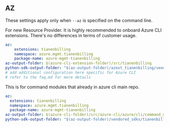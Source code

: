 ## AZ

These settings apply only when `--az` is specified on the command line.

For new Resource Provider. It is highly recommended to onboard Azure CLI extensions. There's no differences in terms of customer usage. 

``` yaml $(az) && $(target-mode) != 'core'
az:
    extensions: tianenbilling
    namespace: azure.mgmt.tianenbilling
    package-name: azure-mgmt-tianenbilling
az-output-folder: $(azure-cli-extension-folder)/src/tianenbilling
python-sdk-output-folder: "$(az-output-folder)/azext_tianenbilling/vendored_sdks/tianenbilling"
# add additional configuration here specific for Azure CLI
# refer to the faq.md for more details
```



This is for command modules that already in azure cli main repo. 
``` yaml $(az) && $(target-mode) == 'core'
az:
  extensions: tianenbilling
  namespace: azure.mgmt.tianenbilling
  package-name: azure-mgmt-tianenbilling
az-output-folder: $(azure-cli-folder)/src/azure-cli/azure/cli/command_modules/tianenbilling
python-sdk-output-folder: "$(az-output-folder)/vendored_sdks/tianenbilling"
``` 